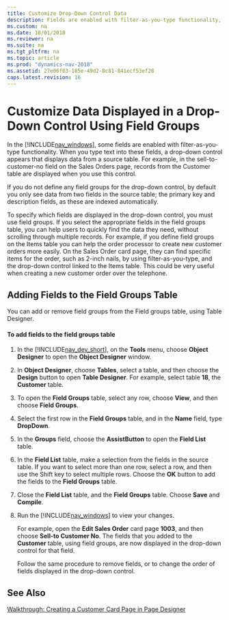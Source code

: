 ```yaml
---
title: Customize Drop-Down Control Data
description: Fields are enabled with filter-as-you-type functionality, a drop-down control displays data from source table when you type text into these fields.
ms.custom: na
ms.date: 10/01/2018
ms.reviewer: na
ms.suite: na
ms.tgt_pltfrm: na
ms.topic: article
ms.prod: "dynamics-nav-2018"
ms.assetid: 27e06f03-185e-49d2-8c81-841ecf53ef28
caps.latest.revision: 16
---
```

# Customize Data Displayed in a Drop-Down Control Using Field Groups
In the [!INCLUDE[nav_windows](includes/nav_windows_md.md)], some fields are enabled with filter-as-you-type functionality. When you type text into these fields, a drop-down control appears that displays data from a source table. For example, in the sell-to-customer-no field on the Sales Orders page, records from the Customer table are displayed when you use this control.  
  
 If you do not define any field groups for the drop-down control, by default you only see data from two fields in the source table; the primary key and description fields, as these are indexed automatically.  
  
 To specify which fields are displayed in the drop-down control, you must use field groups. If you select the appropriate fields in the field groups table, you can help users to quickly find the data they need, without scrolling through multiple records. For example, if you define field groups on the Items table you can help the order processor to create new customer orders more easily. On the Sales Order card page, they can find specific items for the order, such as 2-inch nails, by using filter-as-you-type, and the drop-down control linked to the Items table. This could be very useful when creating a new customer order over the telephone.  
  
## Adding Fields to the Field Groups Table  
 You can add or remove field groups from the Field groups table, using Table Designer.  
  
#### To add fields to the field groups table  
  
1.  In the [!INCLUDE[nav_dev_short](includes/nav_dev_short_md.md)], on the **Tools** menu, choose **Object Designer** to open the **Object Designer** window.  
  
2.  In **Object Designer**, choose **Tables**, select a table, and then choose the **Design** button to open **Table Designer**. For example, select table **18**, the **Customer** table.  
  
3.  To open the **Field Groups** table, select any row, choose **View**, and then choose **Field Groups**.  
  
4.  Select the first row in the **Field Groups** table, and in the **Name** field, type **DropDown**.  
  
5.  In the **Groups** field, choose the **AssistButton** to open the **Field List** table.  
  
6.  In the **Field List** table, make a selection from the fields in the source table. If you want to select more than one row, select a row, and then use the Shift key to select multiple rows. Choose the **OK** button to add the fields to the **Field Groups** table.  
  
7.  Close the **Field List** table, and the **Field Groups** table. Choose **Save** and **Compile**.  
  
8.  Run the [!INCLUDE[nav_windows](includes/nav_windows_md.md)] to view your changes.  
  
     For example, open the **Edit Sales Order** card page **1003**, and then choose **Sell-to Customer No**. The fields that you added to the **Customer** table, using field groups, are now displayed in the drop-down control for that field.  
  
     Follow the same procedure to remove fields, or to change the order of fields displayed in the drop-down control.  
  
## See Also  
 [Walkthrough: Creating a Customer Card Page in Page Designer](Walkthrough--Creating-a-Customer-Card-Page-in-Page-Designer.md)
